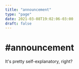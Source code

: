 ```yaml
---
title: "announcement"
type: "page"
date: 2021-03-08T19:02:06-03:00
draft: false
---
```


# #announcement
It's pretty self-explanatory, right?
